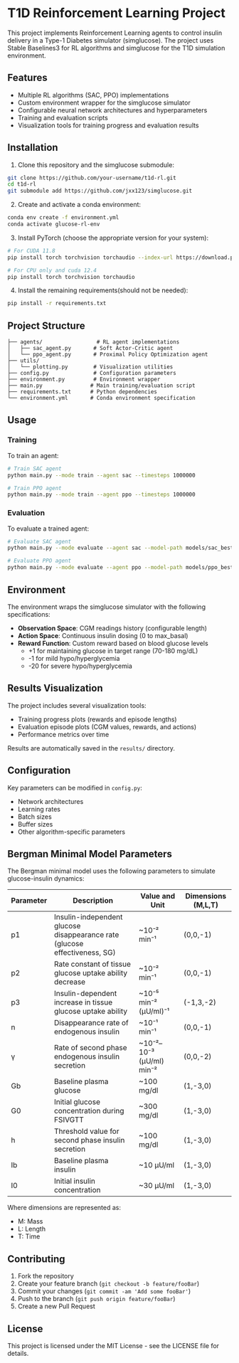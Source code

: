 # T1D Reinforcement Learning Project

This project implements Reinforcement Learning agents to control insulin delivery in a Type-1 Diabetes simulator (simglucose). The project uses Stable Baselines3 for RL algorithms and simglucose for the T1D simulation environment.

## Features

- Multiple RL algorithms (SAC, PPO) implementations
- Custom environment wrapper for the simglucose simulator
- Configurable neural network architectures and hyperparameters
- Training and evaluation scripts
- Visualization tools for training progress and evaluation results

## Installation

1. Clone this repository and the simglucose submodule:
```bash
git clone https://github.com/your-username/t1d-rl.git
cd t1d-rl
git submodule add https://github.com/jxx123/simglucose.git
```

2. Create and activate a conda environment:
```bash
conda env create -f environment.yml
conda activate glucose-rl-env
```

3. Install PyTorch (choose the appropriate version for your system):
```bash
# For CUDA 11.8
pip install torch torchvision torchaudio --index-url https://download.pytorch.org/whl/cu118

# For CPU only and cuda 12.4
pip install torch torchvision torchaudio
```

4. Install the remaining requirements(should not be needed):
```bash
pip install -r requirements.txt
```

## Project Structure

```
├── agents/                 # RL agent implementations
│   ├── sac_agent.py       # Soft Actor-Critic agent
│   └── ppo_agent.py       # Proximal Policy Optimization agent
├── utils/                 
│   └── plotting.py        # Visualization utilities
├── config.py              # Configuration parameters
├── environment.py         # Environment wrapper
├── main.py               # Main training/evaluation script
├── requirements.txt      # Python dependencies
└── environment.yml       # Conda environment specification
```

## Usage

### Training

To train an agent:
```bash
# Train SAC agent
python main.py --mode train --agent sac --timesteps 1000000

# Train PPO agent
python main.py --mode train --agent ppo --timesteps 1000000
```

### Evaluation

To evaluate a trained agent:
```bash
# Evaluate SAC agent
python main.py --mode evaluate --agent sac --model-path models/sac_best_model/best_model.zip

# Evaluate PPO agent
python main.py --mode evaluate --agent ppo --model-path models/ppo_best_model/best_model.zip
```

## Environment

The environment wraps the simglucose simulator with the following specifications:

- **Observation Space**: CGM readings history (configurable length)
- **Action Space**: Continuous insulin dosing (0 to max_basal)
- **Reward Function**: Custom reward based on blood glucose levels
  - +1 for maintaining glucose in target range (70-180 mg/dL)
  - -1 for mild hypo/hyperglycemia
  - -20 for severe hypo/hyperglycemia

## Results Visualization

The project includes several visualization tools:
- Training progress plots (rewards and episode lengths)
- Evaluation episode plots (CGM values, rewards, and actions)
- Performance metrics over time

Results are automatically saved in the `results/` directory.

## Configuration

Key parameters can be modified in `config.py`:
- Network architectures
- Learning rates
- Batch sizes
- Buffer sizes
- Other algorithm-specific parameters

## Bergman Minimal Model Parameters

The Bergman minimal model uses the following parameters to simulate glucose-insulin dynamics:

| Parameter | Description | Value and Unit | Dimensions (M,L,T) |
|-----------|-------------|----------------|-------------------|
| p1 | Insulin-independent glucose disappearance rate (glucose effectiveness, SG) | ~10⁻² min⁻¹ | (0,0,-1) |
| p2 | Rate constant of tissue glucose uptake ability decrease | ~10⁻² min⁻¹ | (0,0,-1) |
| p3 | Insulin-dependent increase in tissue glucose uptake ability | ~10⁻⁵ min⁻² (μU/ml)⁻¹ | (-1,3,-2) |
| n | Disappearance rate of endogenous insulin | ~10⁻¹ min⁻¹ | (0,0,-1) |
| γ | Rate of second phase endogenous insulin secretion | ~10⁻²–10⁻³ (μU/ml) min⁻² | (0,0,-2) |
| Gb | Baseline plasma glucose | ~100 mg/dl | (1,-3,0) |
| G0 | Initial glucose concentration during FSIVGTT | ~300 mg/dl | (1,-3,0) |
| h | Threshold value for second phase insulin secretion | ~100 mg/dl | (1,-3,0) |
| Ib | Baseline plasma insulin | ~10 μU/ml | (1,-3,0) |
| I0 | Initial insulin concentration | ~30 μU/ml | (1,-3,0) |

Where dimensions are represented as:
- M: Mass
- L: Length
- T: Time

## Contributing

1. Fork the repository
2. Create your feature branch (`git checkout -b feature/fooBar`)
3. Commit your changes (`git commit -am 'Add some fooBar'`)
4. Push to the branch (`git push origin feature/fooBar`)
5. Create a new Pull Request

## License

This project is licensed under the MIT License - see the LICENSE file for details.